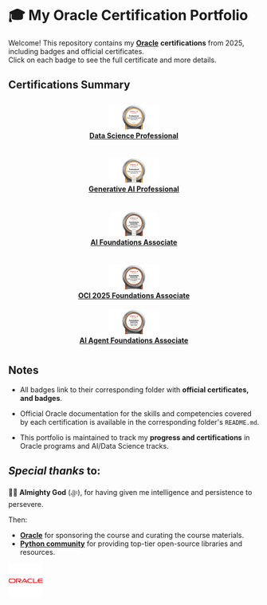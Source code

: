 # 🎓 My Oracle Certification Portfolio

Welcome! This repository contains my [**Oracle**](https://www.oracle.com/) **certifications** from 2025, including badges and official certificates.  
Click on each badge to see the full certificate and more details.

## Certifications Summary

<div align="center">

<a href="./data-science-professional/README.md" style="display:inline-block; margin:10px; text-align:center;">
  <img src="./data-science-professional/data-science-professional-badge.png" style="max-width:20%; min-width:100px; height:auto;" alt="Data Science Badge"/>
  <br/>
  <strong>Data Science Professional</strong>
</a>

<br/>
<br/>

<a href="./generative-ai-professional/README.md" style="display:inline-block; margin:10px; text-align:center;">
  <img src="./generative-ai-professional/generative-ai-professional-badge.png" style="max-width:20%; min-width:100px; height:auto;" alt="Generative AI Badge"/>
  <br/>
  <strong>Generative AI Professional</strong>
</a>

<br/>
<br/>

<a href="./ai-foundations-associate/README.md" style="display:inline-block; margin:10px; text-align:center;">
  <img src="./ai-foundations-associate/AI-foundations-associate-badge.png" style="max-width:20%; min-width:100px; height:auto;" alt="AI Foundations Badge"/>
  <br/>
  <strong>AI Foundations Associate</strong>
</a>

<br/>
<br/>

<a href="./oci-foundations-associate/README.md" style="display:inline-block; margin:10px; text-align:center;">
  <img src="./oci-foundations-associate/OCI-foundations-associate-badge.png" style="max-width:20%; min-width:100px; height:auto;" alt="OCI Foundations Badge"/>
  <br/>
  <strong>OCI 2025 Foundations Associate</strong>
</a>

<br/>

<a href="./fusion-ai-agent-studio-foundations-associate/README.md" style="display:inline-block; margin:10px; text-align:center;">
  <img src="./fusion-ai-agent-studio-foundations-associate/fusion-ai-agent-studio-foundations-associate-badge.png" style="max-width:20%; min-width:100px; height:auto;" alt="Fusion AI Agent Studio Badge"/>
  <br/>
  <strong>AI Agent Foundations Associate</strong>
</a>

</div>


## Notes

- All badges link to their corresponding folder with **official certificates, and badges**. 

- Official Oracle documentation for the skills and competencies covered by each certification is available in the corresponding folder's `README.md`.  

- This portfolio is maintained to track my **progress and certifications** in Oracle programs and AI/Data Science tracks.

## *Special thanks* to:  
🕋🤲 **Almighty God** (ﷻ), for having given me intelligence and persistence to persevere.

Then:
- [**Oracle**](https://www.oracle.com/) for sponsoring the course and curating the course materials.
- [**Python community**](https://www.python.org/) for providing top-tier open-source libraries and resources.


<p>
    <a href="https://github.com/DanielCrema/oracle_one-data-science-course/blob/main/certificates/Daniel%20Borges%20Crema%20-%20Program%20ONE%20Certificate.pdf" target="_blank" rel="noreferrer">
        <img src="https://raw.githubusercontent.com/devicons/devicon/ca28c779441053191ff11710fe24a9e6c23690d6/icons/oracle/oracle-original.svg" alt="logo-oracle" style="width: 70px"/>  
    </a>
</p>